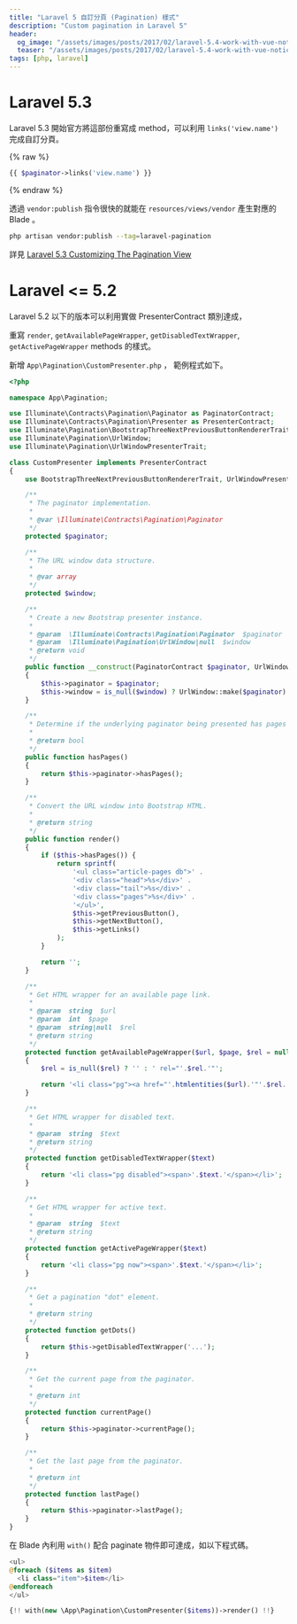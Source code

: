 ```yaml
---
title: "Laravel 5 自訂分頁 (Pagination) 樣式"
description: "Custom pagination in Laravel 5"
header:
  og_image: "/assets/images/posts/2017/02/laravel-5.4-work-with-vue-notice/laravel.png"
  teaser: "/assets/images/posts/2017/02/laravel-5.4-work-with-vue-notice/laravel.png"
tags: [php, laravel]
---
```


# Laravel 5.3

Laravel 5.3 開始官方將這部份重寫成 method，可以利用 `links('view.name')` 完成自訂分頁。

{% raw %}
```php
{{ $paginator->links('view.name') }}
```
{% endraw %}

透過 `vendor:publish` 指令很快的就能在 `resources/views/vendor` 產生對應的 Blade 。

```bash
php artisan vendor:publish --tag=laravel-pagination
```

詳見 [Laravel 5.3 Customizing The Pagination View][laravel-5.3-pagination]

# Laravel <= 5.2

Laravel 5.2 以下的版本可以利用實做 PresenterContract 類別達成，

重寫 `render`, `getAvailablePageWrapper`, `getDisabledTextWrapper`, `getActivePageWrapper` methods 的樣式。

新增 `App\Pagination\CustomPresenter.php` ， 範例程式如下。

```php
<?php

namespace App\Pagination;

use Illuminate\Contracts\Pagination\Paginator as PaginatorContract;
use Illuminate\Contracts\Pagination\Presenter as PresenterContract;
use Illuminate\Pagination\BootstrapThreeNextPreviousButtonRendererTrait;
use Illuminate\Pagination\UrlWindow;
use Illuminate\Pagination\UrlWindowPresenterTrait;

class CustomPresenter implements PresenterContract
{
    use BootstrapThreeNextPreviousButtonRendererTrait, UrlWindowPresenterTrait;

    /**
     * The paginator implementation.
     *
     * @var \Illuminate\Contracts\Pagination\Paginator
     */
    protected $paginator;

    /**
     * The URL window data structure.
     *
     * @var array
     */
    protected $window;

    /**
     * Create a new Bootstrap presenter instance.
     *
     * @param  \Illuminate\Contracts\Pagination\Paginator  $paginator
     * @param  \Illuminate\Pagination\UrlWindow|null  $window
     * @return void
     */
    public function __construct(PaginatorContract $paginator, UrlWindow $window = null)
    {
        $this->paginator = $paginator;
        $this->window = is_null($window) ? UrlWindow::make($paginator) : $window->get();
    }

    /**
     * Determine if the underlying paginator being presented has pages to show.
     *
     * @return bool
     */
    public function hasPages()
    {
        return $this->paginator->hasPages();
    }

    /**
     * Convert the URL window into Bootstrap HTML.
     *
     * @return string
     */
    public function render()
    {
        if ($this->hasPages()) {
            return sprintf(
                '<ul class="article-pages db">' .
                '<div class="head">%s</div>' .
                '<div class="tail">%s</div>' .
                '<div class="pages">%s</div>' .
                '</ul>',
                $this->getPreviousButton(),
                $this->getNextButton(),
                $this->getLinks()
            );
        }

        return '';
    }

    /**
     * Get HTML wrapper for an available page link.
     *
     * @param  string  $url
     * @param  int  $page
     * @param  string|null  $rel
     * @return string
     */
    protected function getAvailablePageWrapper($url, $page, $rel = null)
    {
        $rel = is_null($rel) ? '' : ' rel="'.$rel.'"';

        return '<li class="pg"><a href="'.htmlentities($url).'"'.$rel.'>'.$page.'</a></li>';
    }

    /**
     * Get HTML wrapper for disabled text.
     *
     * @param  string  $text
     * @return string
     */
    protected function getDisabledTextWrapper($text)
    {
        return '<li class="pg disabled"><span>'.$text.'</span></li>';
    }

    /**
     * Get HTML wrapper for active text.
     *
     * @param  string  $text
     * @return string
     */
    protected function getActivePageWrapper($text)
    {
        return '<li class="pg now"><span>'.$text.'</span></li>';
    }

    /**
     * Get a pagination "dot" element.
     *
     * @return string
     */
    protected function getDots()
    {
        return $this->getDisabledTextWrapper('...');
    }

    /**
     * Get the current page from the paginator.
     *
     * @return int
     */
    protected function currentPage()
    {
        return $this->paginator->currentPage();
    }

    /**
     * Get the last page from the paginator.
     *
     * @return int
     */
    protected function lastPage()
    {
        return $this->paginator->lastPage();
    }
}
```

在 Blade 內利用 `with()` 配合 paginate 物件即可達成，如以下程式碼。

```php
<ul>
@foreach ($items as $item)
  <li class="item">$item</li>
@endforeach
</ul>

{!! with(new \App\Pagination\CustomPresenter($items))->render() !!}
```

[laravel-5.3-pagination]: https://laravel.com/docs/5.3/pagination#customizing-the-pagination-view
